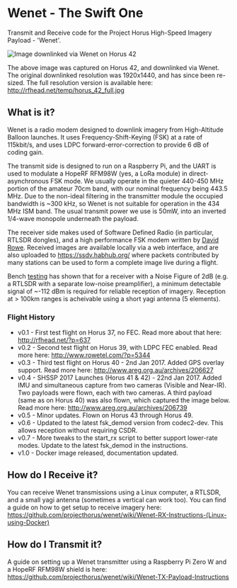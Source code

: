 # Wenet - The Swift One
Transmit and Receive code for the Project Horus High-Speed Imagery Payload - 'Wenet'.

![Image downlinked via Wenet on Horus 42](http://rfhead.net/temp/horus_42_small.jpg)

The above image was captured on Horus 42, and downlinked via Wenet. The original downlinked resolution was 1920x1440, and has since been re-sized. The full resolution version is available here: http://rfhead.net/temp/horus_42_full.jpg

## What is it?
Wenet is a radio modem designed to downlink imagery from High-Altitude Balloon launches. It uses Frequency-Shift-Keying (FSK) at a rate of 115kbit/s, and uses LDPC forward-error-correction to provide 6 dB of coding gain.

The transmit side is designed to run on a Raspberry Pi, and the UART is used to modulate a HopeRF RFM98W (yes, a LoRa module) in direct-asynchronous FSK mode. We usually operate in the quieter 440-450 MHz portion of the amateur 70cm band, with our nominal frequency being 443.5 MHz. Due to the non-ideal filtering in the transmitter module the occupied bandwidth is ~300 kHz, so Wenet is not suitable for operation in the 434 MHz ISM band. The usual transmit power we use is 50mW, into an inverted 1/4-wave monopole underneath the payload.

The receiver side makes used of Software Defined Radio (in particular, RTLSDR dongles), and a high performance FSK modem written by [David Rowe](http://rowetel.com/). Received images are available locally via a web interface, and are also uploaded to https://ssdv.habhub.org/ where packets contributed by many stations can be used to form a complete image live during a flight.

Bench [testing](https://www.rowetel.com/?p=5080) has shown that for a receiver with a Noise Figure of 2dB (e.g. a RTLSDR with a separate low-noise preamplifier), a minimum detectable signal of ~-112 dBm is required for reliable reception of imagery. Reception at > 100km ranges is acheivable using a short yagi antenna (5 elements).


### Flight History
* v0.1 - First test flight on Horus 37, no FEC. Read more about that here: http://rfhead.net/?p=637
* v0.2 - Second test flight on Horus 39, with LDPC FEC enabled. Read more here: http://www.rowetel.com/?p=5344
* v0.3 - Third test flight on Horus 40 - 2nd Jan 2017. Added GPS overlay support. Read more here: http://www.areg.org.au/archives/206627
* v0.4 - SHSSP 2017 Launches (Horus 41 & 42) - 22nd Jan 2017. Added IMU and simultaneous capture from two cameras (Visible and Near-IR). Two payloads were flown, each with two cameras. A third payload (same as on Horus 40) was also flown, which captured the image below. Read more here: http://www.areg.org.au/archives/206739
* v0.5 - Minor updates. Flown on Horus 43 through Horus 49.
* v0.6 - Updated to the latest fsk_demod version from codec2-dev. This allows reception without requiring CSDR.
* v0.7 - More tweaks to the start_rx script to better support lower-rate modes. Update to the latest fsk_demod in the instructions.
* v1.0 - Docker image released, documentation updated.

## How do I Receive it?
You can receive Wenet transmissions using a Linux computer, a RTLSDR, and a small yagi antenna (sometimes a vertical can work too). You can find a guide on how to get setup to receive imagery here: https://github.com/projecthorus/wenet/wiki/Wenet-RX-Instructions-(Linux-using-Docker)

## How do I Transmit it?
A guide on setting up a Wenet transmitter using a Raspberry Pi Zero W and a HopeRF RFM98W shield is here: https://github.com/projecthorus/wenet/wiki/Wenet-TX-Payload-Instructions
